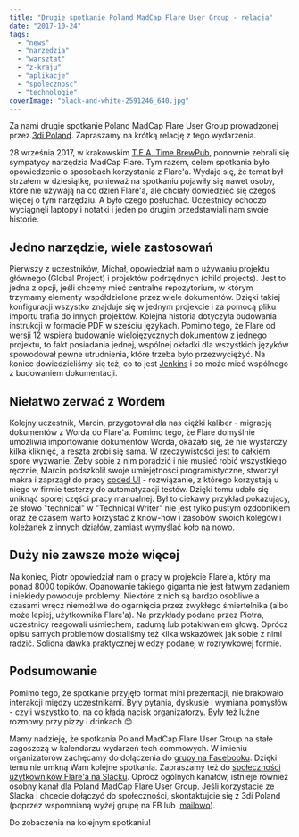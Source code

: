 ```yaml
---
title: "Drugie spotkanie Poland MadCap Flare User Group - relacja"
date: "2017-10-24"
tags:
  - "news"
  - "narzedzia"
  - "warsztat"
  - "z-kraju"
  - "aplikacje"
  - "spolecznosc"
  - "technologie"
coverImage: "black-and-white-2591246_640.jpg"
---
```


Za nami drugie spotkanie Poland MadCap Flare User Group prowadzonej
przez [3di Poland](http://3di.com.pl/). Zapraszamy na krótką relację z tego
wydarzenia.

28 września 2017, w
krakowskim [T.E.A. Time BrewPub](http://www.teatimebrewpub.pl/), ponownie
zebrali się sympatycy narzędzia MadCap Flare. Tym razem, celem spotkania było
opowiedzenie o sposobach korzystania z Flare'a. Wydaje się, że temat był
strzałem w dziesiątkę, ponieważ na spotkaniu pojawiły się nawet osoby, które nie
używają na co dzień Flare'a, ale chciały dowiedzieć się czegoś więcej o tym
narzędziu. A było czego posłuchać. Uczestnicy ochoczo wyciągnęli laptopy i
notatki i jeden po drugim przedstawiali nam swoje historie.

## Jedno narzędzie, wiele zastosowań

Pierwszy z uczestników, Michał, opowiedział nam o używaniu projektu głównego
(Global Project) i projektów podrzędnych (child projects). Jest to jedna z
opcji, jeśli chcemy mieć centralne repozytorium, w którym trzymamy elementy
współdzielone przez wiele dokumentów. Dzięki takiej konfiguracji wszystko
znajduje się w jednym projekcie i za pomocą pliku importu trafia do innych
projektów. Kolejna historia dotyczyła budowania instrukcji w formacie PDF w
sześciu językach. Pomimo tego, że Flare od wersji 12 wspiera budowanie
wielojęzycznych dokumentów z jednego projektu, to fakt posiadania jednej,
wspólnej okładki dla wszystkich języków spowodował pewne utrudnienia, które
trzeba było przezwyciężyć. Na koniec dowiedzieliśmy się też, co to jest
[Jenkins](https://jenkins.io/) i co może mieć wspólnego z budowaniem
dokumentacji.

## Niełatwo zerwać z Wordem

Kolejny uczestnik, Marcin, przygotował dla nas ciężki kaliber - migrację
dokumentów z Worda do Flare'a. Pomimo tego, że Flare domyślnie umożliwia
importowanie dokumentów Worda, okazało się, że nie wystarczy kilka kliknięć, a
reszta zrobi się sama. W rzeczywistości jest to całkiem spore wyzwanie. Żeby
sobie z nim poradzić i nie musieć robić wszystkiego ręcznie, Marcin podszkolił
swoje umiejętności programistyczne, stworzył makra i zaprzągł do pracy
[coded UI](https://docs.microsoft.com/en-us/visualstudio/test/use-ui-automation-to-test-your-code) -
rozwiązanie, z którego korzystają u niego w firmie testerzy do automatyzacji
testów. Dzięki temu udało się uniknąć sporej części pracy manualnej. Był to
ciekawy przykład pokazujący, że słowo "technical" w "Technical Writer" nie jest
tylko pustym ozdobnikiem oraz że czasem warto korzystać z know-how i zasobów
swoich kolegów i koleżanek z innych działów, zamiast wymyślać koło na nowo.

## Duży nie zawsze może więcej

Na koniec, Piotr opowiedział nam o pracy w projekcie Flare'a, który ma ponad
8000 topików. Opanowanie takiego giganta nie jest łatwym zadaniem i niekiedy
powoduje problemy. Niektóre z nich są bardzo osobliwe a czasami wręcz niemożliwe
do ogarnięcia przez zwykłego śmiertelnika (albo może lepiej, użytkownika
Flare'a). Na przykłady podane przez Piotra, uczestnicy reagowali uśmiechem,
zadumą lub potakiwaniem głową. Oprócz opisu samych problemów dostaliśmy też
kilka wskazówek jak sobie z nimi radzić. Solidna dawka praktycznej wiedzy
podanej w rozrywkowej formie.

## Podsumowanie

Pomimo tego, że spotkanie przyjęło format mini prezentacji, nie brakowało
interakcji między uczestnikami. Były pytania, dyskusje i wymiana pomysłów -
czyli wszystko to, na co kładą nacisk organizatorzy. Były też luźne rozmowy przy
pizzy i drinkach 😊

Mamy nadzieję, że spotkania Poland MadCap Flare User Group na stałe zagoszczą w
kalendarzu wydarzeń tech commowych. W imieniu organizatorów zachęcamy do
dołączenia do [grupy na Facebooku](https://web.facebook.com/groups/PLFUG/).
Dzięki temu nie umkną Wam kolejne spotkania. Zapraszamy też do
[społeczności użytkowników Flare'a na Slacku](https://forums.madcapsoftware.com/viewtopic.php?f=13&t=29380). Oprócz
ogólnych kanałów, istnieje również osobny kanał dla Poland MadCap Flare User
Group. Jeśli korzystacie ze Slacka i chcecie dołączyć do społeczności,
skontaktujcie się z 3di Poland (poprzez wspomnianą wyżej grupę na FB lub
 [mailowo](mailto:plfug@3di.com.pl)).

Do zobaczenia na kolejnym spotkaniu!
